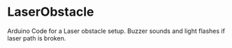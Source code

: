 # LaserObstacle
Arduino Code for a Laser obstacle setup. Buzzer sounds and light flashes if laser path is broken.
